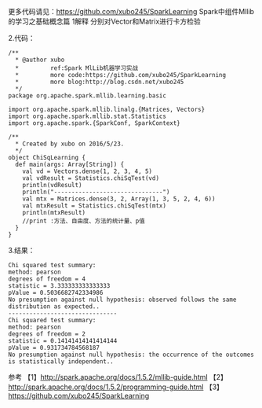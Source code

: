 更多代码请见：https://github.com/xubo245/SparkLearning
Spark中组件Mllib的学习之基础概念篇 
1解释
分别对Vector和Matrix进行卡方检验


2.代码：

```
/**
  * @author xubo
  *         ref:Spark MlLib机器学习实战
  *         more code:https://github.com/xubo245/SparkLearning
  *         more blog:http://blog.csdn.net/xubo245
  */
package org.apache.spark.mllib.learning.basic

import org.apache.spark.mllib.linalg.{Matrices, Vectors}
import org.apache.spark.mllib.stat.Statistics
import org.apache.spark.{SparkConf, SparkContext}

/**
  * Created by xubo on 2016/5/23.
  */
object ChiSqLearning {
  def main(args: Array[String]) {
    val vd = Vectors.dense(1, 2, 3, 4, 5)
    val vdResult = Statistics.chiSqTest(vd)
    println(vdResult)
    println("-------------------------------")
    val mtx = Matrices.dense(3, 2, Array(1, 3, 5, 2, 4, 6))
    val mtxResult = Statistics.chiSqTest(mtx)
    println(mtxResult)
    //print :方法、自由度、方法的统计量、p值
  }
}

```

3.结果：

```
Chi squared test summary:
method: pearson
degrees of freedom = 4 
statistic = 3.333333333333333 
pValue = 0.5036682742334986 
No presumption against null hypothesis: observed follows the same distribution as expected..
-------------------------------
Chi squared test summary:
method: pearson
degrees of freedom = 2 
statistic = 0.14141414141414144 
pValue = 0.931734784568187 
No presumption against null hypothesis: the occurrence of the outcomes is statistically independent..
```

参考
【1】http://spark.apache.org/docs/1.5.2/mllib-guide.html 
【2】http://spark.apache.org/docs/1.5.2/programming-guide.html
【3】https://github.com/xubo245/SparkLearning